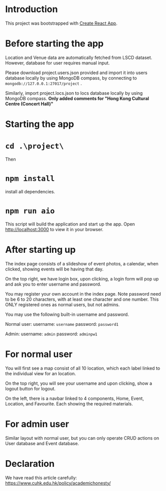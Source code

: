 
# Introduction

This project was bootstrapped with [Create React App](https://github.com/facebook/create-react-app). 

# Before starting the app
Location and Venue data are automatically fetched from LSCD dataset. 
However, database for user requires manual input.

Please download project.users.json provided and import it into users database locally by using MongoDB compass, by connecting to `mongodb://127.0.0.1:27017/project` .

Similarly, import project.locs.json to locs database locally by using MongoDB compass. **Only added comments for "Hong Kong Cultural Centre (Concert Hall)"**

# Starting the app
# `cd .\project\`
Then
# `npm install`
install all dependencies.
# `npm run aio`
This script will build the application and start up the app.
Open [http://localhost:3000](http://localhost:3000) to view it in your browser.

# After starting up

The index page consists of a slideshow of event photos, a calendar, when clicked, showing events will be having that day.

On the top right, we have login box, upon clicking, a login form will pop up and ask you to enter username and password.

You may register your own account in the index page. Note password need to be 6 to 20 characters, with at least one character and one number.
This ONLY registered ones as normal users, but not admins.

You may use the following built-in username and password. 

Normal user: 
username: `username`
password: `password1`

Admin:
username: `admin`
password: `adminpw1`

# For normal user
You will first see a map consist of all 10 location, which each label linked to the individual view for an location.

On the top right, you will see your username and upon clicking, show a logout button for logout.

On the left, there is a navbar linked to 4 components, Home, Event, Location, and Favourite. Each showing the required materials.

# For admin user

Similar layout with normal user, but you can only operate CRUD actions on User database and Event database.

# Declaration 
We have read this article carefully:
https://www.cuhk.edu.hk/policy/academichonesty/ 
